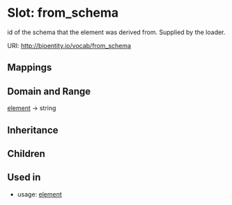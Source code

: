 # Slot: from_schema


id of the schema that the element was derived from.  Supplied by the loader.

URI: http://bioentity.io/vocab/from_schema
## Mappings

## Domain and Range

[element](Element.md) -> string
## Inheritance

## Children

## Used in

 *  usage: [element](Element.md)
